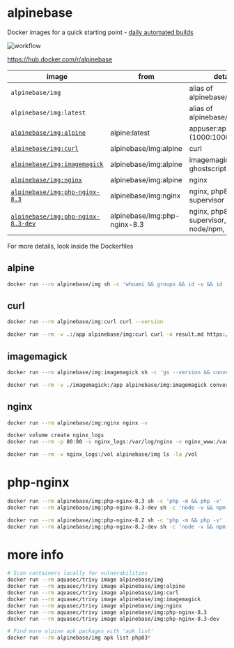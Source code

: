 # alpinebase

Docker images for a quick starting point - [daily automated builds](https://github.com/rboonzaijer/alpinebase/blob/main/.github/workflows/build-and-push-containers.yml)

![workflow](https://github.com/rboonzaijer/alpinebase/actions/workflows/auto-build-and-push.yml/badge.svg)

https://hub.docker.com/r/alpinebase

| image | from | details |
|-|-|-|
`alpinebase/img` | | alias of alpinebase/img:alpine |
`alpinebase/img:latest` | | alias of alpinebase/img:alpine |
[`alpinebase/img:alpine`](alpine/Dockerfile) | alpine:latest | appuser:appgroup (1000:1000) |
[`alpinebase/img:curl`](curl/Dockerfile) | alpinebase/img:alpine | curl |
[`alpinebase/img:imagemagick`](imagemagick/Dockerfile) | alpinebase/img:alpine | imagemagick, ghostscript |
[`alpinebase/img:nginx`](nginx/Dockerfile) | alpinebase/img:alpine | nginx |
[`alpinebase/img:php-nginx-8.3`](php-nginx/8.3/Dockerfile) | alpinebase/img:nginx | nginx, php8.3, supervisor |
[`alpinebase/img:php-nginx-8.3-dev`](php-nginx/8.3-dev/Dockerfile) | alpinebase/img:php-nginx-8.3 | nginx, php8.3, supervisor, node/npm, composer |

For more details, look inside the Dockerfiles

## alpine

```bash
docker run --rm alpinebase/img sh -c 'whoami && groups && id -u && id -g && pwd && ls -la'
```

## curl

```bash
docker run --rm alpinebase/img:curl curl --version
```

```bash
docker run --rm -v .:/app alpinebase/img:curl curl -o result.md https://raw.githubusercontent.com/rboonzaijer/alpinebase/main/README.md
```

## imagemagick

```bash
docker run --rm alpinebase/img:imagemagick sh -c 'gs --version && convert -version'
```

```bash
docker run --rm -v ./imagemagick:/app alpinebase/img:imagemagick convert logo.png target-logo.webp
```

## nginx

```bash
docker run --rm alpinebase/img:nginx nginx -v
```

```bash
docker volume create nginx_logs
docker run --rm -p 80:80 -v nginx_logs:/var/log/nginx -v nginx_www:/var/www/html alpinebase/img:nginx

docker run --rm -v nginx_logs:/vol alpinebase/img ls -la /vol
```

# php-nginx

```bash
docker run --rm alpinebase/img:php-nginx-8.3 sh -c 'php -m && php -v'
docker run --rm alpinebase/img:php-nginx-8.3-dev sh -c 'node -v && npm -v && composer diagnose'

docker run --rm alpinebase/img:php-nginx-8.2 sh -c 'php -m && php -v'
docker run --rm alpinebase/img:php-nginx-8.2-dev sh -c 'node -v && npm -v && composer diagnose'
```

# more info

```bash
# Scan containers locally for vulnerabilities
docker run --rm aquasec/trivy image alpinebase/img
docker run --rm aquasec/trivy image alpinebase/img:alpine
docker run --rm aquasec/trivy image alpinebase/img:curl
docker run --rm aquasec/trivy image alpinebase/img:imagemagick
docker run --rm aquasec/trivy image alpinebase/img:nginx
docker run --rm aquasec/trivy image alpinebase/img:php-nginx-8.3
docker run --rm aquasec/trivy image alpinebase/img:php-nginx-8.3-dev

# Find more alpine apk packages with 'apk list'
docker run --rm alpinebase/img apk list php83*
```
